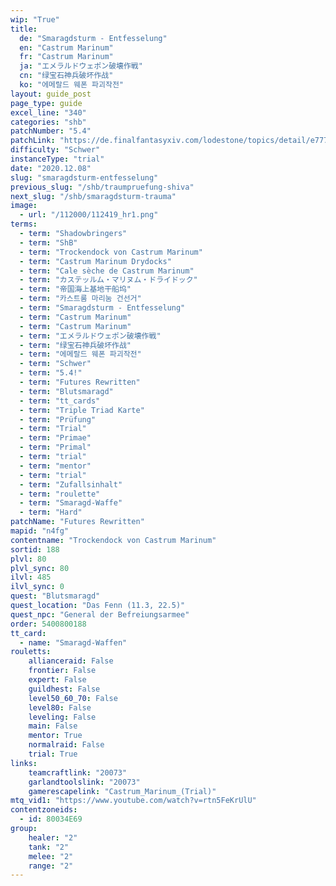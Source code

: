 ```yaml
---
wip: "True"
title:
  de: "Smaragdsturm - Entfesselung"
  en: "Castrum Marinum"
  fr: "Castrum Marinum"
  ja: "エメラルドウェポン破壊作戦"
  cn: "绿宝石神兵破坏作战"
  ko: "에메랄드 웨폰 파괴작전"
layout: guide_post
page_type: guide
excel_line: "340"
categories: "shb"
patchNumber: "5.4"
patchLink: "https://de.finalfantasyxiv.com/lodestone/topics/detail/e77718d47f1ff2e0618007798dfbc841df16270e"
difficulty: "Schwer"
instanceType: "trial"
date: "2020.12.08"
slug: "smaragdsturm-entfesselung"
previous_slug: "/shb/traumpruefung-shiva"
next_slug: "/shb/smaragdsturm-trauma"
image:
  - url: "/112000/112419_hr1.png"
terms:
  - term: "Shadowbringers"
  - term: "ShB"
  - term: "Trockendock von Castrum Marinum"
  - term: "Castrum Marinum Drydocks"
  - term: "Cale sèche de Castrum Marinum"
  - term: "カステッルム・マリヌム・ドライドック"
  - term: "帝国海上基地干船坞"
  - term: "카스트룸 마리눔 건선거"
  - term: "Smaragdsturm - Entfesselung"
  - term: "Castrum Marinum"
  - term: "Castrum Marinum"
  - term: "エメラルドウェポン破壊作戦"
  - term: "绿宝石神兵破坏作战"
  - term: "에메랄드 웨폰 파괴작전"
  - term: "Schwer"
  - term: "5.4!"
  - term: "Futures Rewritten"
  - term: "Blutsmaragd"
  - term: "tt_cards"
  - term: "Triple Triad Karte"
  - term: "Prüfung"
  - term: "Trial"
  - term: "Primae"
  - term: "Primal"
  - term: "trial"
  - term: "mentor"
  - term: "trial"
  - term: "Zufallsinhalt"
  - term: "roulette"
  - term: "Smaragd-Waffe"
  - term: "Hard"
patchName: "Futures Rewritten"
mapid: "n4fg"
contentname: "Trockendock von Castrum Marinum"
sortid: 188
plvl: 80
plvl_sync: 80
ilvl: 485
ilvl_sync: 0
quest: "Blutsmaragd"
quest_location: "Das Fenn (11.3, 22.5)"
quest_npc: "General der Befreiungsarmee"
order: 5400800188
tt_card:
  - name: "Smaragd-Waffen"
rouletts:
    allianceraid: False
    frontier: False
    expert: False
    guildhest: False
    level50_60_70: False
    level80: False
    leveling: False
    main: False
    mentor: True
    normalraid: False
    trial: True
links:
    teamcraftlink: "20073"
    garlandtoolslink: "20073"
    gamerescapelink: "Castrum_Marinum_(Trial)"
mtq_vid1: "https://www.youtube.com/watch?v=rtn5FeKrUlU"
contentzoneids:
  - id: 80034E69
group:
    healer: "2"
    tank: "2"
    melee: "2"
    range: "2"
---
```

